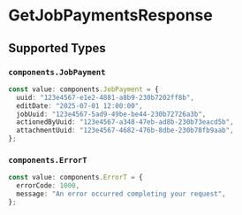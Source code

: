 # GetJobPaymentsResponse


## Supported Types

### `components.JobPayment`

```typescript
const value: components.JobPayment = {
  uuid: "123e4567-e1e2-4881-a8b9-230b7202ff8b",
  editDate: "2025-07-01 12:00:00",
  jobUuid: "123e4567-5ad9-49be-be44-230b72726a3b",
  actionedByUuid: "123e4567-a348-47eb-ad8b-230b73eacd5b",
  attachmentUuid: "123e4567-4682-476b-8dbe-230b78fb9aab",
};
```

### `components.ErrorT`

```typescript
const value: components.ErrorT = {
  errorCode: 1000,
  message: "An error occurred completing your request",
};
```

